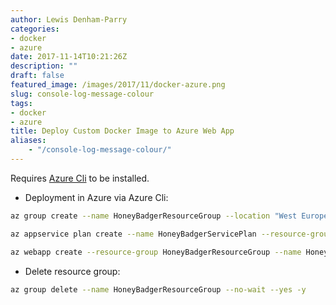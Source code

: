 ```yaml
---
author: Lewis Denham-Parry
categories:
- docker
- azure
date: 2017-11-14T10:21:26Z
description: ""
draft: false
featured_image: /images/2017/11/docker-azure.png
slug: console-log-message-colour
tags:
- docker
- azure
title: Deploy Custom Docker Image to Azure Web App
aliases:
    - "/console-log-message-colour/"
---
```


Requires [Azure Cli](https://docs.microsoft.com/en-us/cli/azure/install-azure-cli) to be installed.

* Deployment in Azure via Azure Cli:

```bash
az group create --name HoneyBadgerResourceGroup --location "West Europe"
```

```bash
az appservice plan create --name HoneyBadgerServicePlan --resource-group HoneyBadgerResourceGroup --sku B1 --is-linux
```

```bash
az webapp create --resource-group HoneyBadgerResourceGroup --name HoneyBadgerApp --plan HoneyBadgerServicePlan --deployment-container-image-name denhamparry/honeybadger:latest
```

* Delete resource group:

```bash
az group delete --name HoneyBadgerResourceGroup --no-wait --yes -y
```
